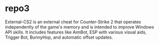 # repo3
External-CS2 is an external cheat for Counter-Strike 2 that operates independently of the game's memory and is intended to improve Windows API skills. It includes features like AimBot, ESP with various visual aids, Trigger Bot, BunnyHop, and automatic offset updates.
